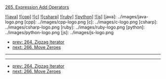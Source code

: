 [265. Expression Add Operators](https://leetcode.com/problems/expression-add-operators/)

[![java]](../java/265-expression-add-operators.md)
[![cpp]](../cpp/265-expression-add-operators.md)
[![c]](../c/265-expression-add-operators.md)
[![csharp]](../csharp/265-expression-add-operators.md)
[![ruby]](../ruby/265-expression-add-operators.md)
[![python]](../python/265-expression-add-operators.md)
[![js]](../js/265-expression-add-operators.md)
[java]: ../images/java-logo.png
[cpp]: ../images/cpp-logo.png
[c]: ../images/c-logo.png
[csharp]: ../images/csharp-logo.png
[ruby]: ../images/ruby-logo.png
[python]: ../images/python-logo.png
[js]: ../images/js-logo.png

- [prev: 264. Zigzag Iterator](264-zigzag-iterator.md)
- [next: 266. Move Zeroes](266-move-zeroes.md)

---


---

- [prev: 264. Zigzag Iterator](264-zigzag-iterator.md)
- [next: 266. Move Zeroes](266-move-zeroes.md)
